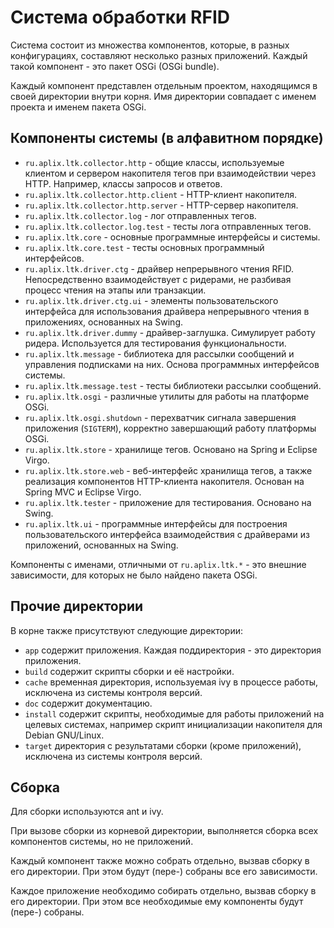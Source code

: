 Система обработки RFID
======================

Система состоит из множества компонентов, которые, в разных конфигурациях,
составляют несколько разных приложений. Каждый такой компонент - это пакет OSGi
(OSGi bundle).

Каждый компонент представлен отдельным проектом, находящимся в своей директории
внутри корня. Имя директории совпадает с именем проекта и именем пакета OSGi.


Компоненты системы (в алфавитном порядке)
-----------------------------------------

- `ru.aplix.ltk.collector.http` - общие классы, используемые клиентом и сервером
  накопителя тегов при взаимодействии через HTTP. Например, классы запросов и
  ответов.
- `ru.aplix.ltk.collector.http.client` - HTTP-клиент накопителя.
- `ru.aplix.ltk.collector.http.server` - HTTP-сервер накопителя.
- `ru.aplix.ltk.collector.log` - лог отправленных тегов.
- `ru.aplix.ltk.collector.log.test` - тесты лога отправленных тегов.
- `ru.aplix.ltk.core` - основные программные интерфейсы и системы.
- `ru.aplix.ltk.core.test` - тесты основных программный интерфейсов.
- `ru.aplix.ltk.driver.ctg` - драйвер непрерывного чтения RFID. Непосредственно
  взаимодействует с ридерами, не разбивая процесс чтения на этапы или
  транзакции.
- `ru.aplix.ltk.driver.ctg.ui` - элементы пользовательского интерфейса для
  использования драйвера непрерывного чтения в приложениях, основанных на Swing.
- `ru.aplix.ltk.driver.dummy` - драйвер-заглушка. Симулирует работу ридера.
  Используется для тестирования функциональности.
- `ru.aplix.ltk.message` - библиотека для рассылки сообщений и управления
  подписками на них. Основа программных интерфейсов системы.
- `ru.aplix.ltk.message.test` - тесты библиотеки рассылки сообщений.
- `ru.aplix.ltk.osgi` - различные утилиты для работы на платформе OSGi.
- `ru.aplix.ltk.osgi.shutdown` - перехватчик сигнала завершения приложения
  (`SIGTERM`), корректно завершающий работу платформы OSGi.
- `ru.aplix.ltk.store` - хранилище тегов. Основано на Spring и Eclipse Virgo.
- `ru.aplix.ltk.store.web` - веб-интерфейс хранилища тегов, а также реализация
  компонентов HTTP-клиента накопителя. Основан на Spring MVC и Eclipse Virgo.
- `ru.aplix.ltk.tester` - приложение для тестирования. Основано на Swing.
- `ru.aplix.ltk.ui` - программные интерфейсы для построения пользовательского
  интерфейса взаимодействия с драйверами из приложений, основанных на Swing.

Компоненты с именами, отличными от `ru.aplix.ltk.*` - это внешние зависимости,
для которых не было найдено пакета OSGi.


Прочие директории
-----------------

В корне также присутствуют следующие директории:

- `app` содержит приложения. Каждая поддиректория - это директория приложения.
- `build` содержит скрипты сборки и её настройки.
- `cache` временная директория, используемая ivy в процессе работы, исключена из
  системы контроля версий.
- `doc` содержит документацию.
- `install` содержит скрипты, необходимые для работы приложений на целевых
  системах, например скрипт инициализации накопителя для Debian GNU/Linux.
- `target` директория с результатами сборки (кроме приложений), исключена из
  системы контроля версий.


Сборка
------

Для сборки используются ant и ivy.

При вызове сборки из корневой директории, выполняется сборка всех компонентов
системы, но не приложений.

Каждый компонент также можно собрать отдельно, вызвав сборку в его директории.
При этом будут (пере-) собраны все его зависимости.

Каждое приложение необходимо собирать отдельно, вызвав сборку в его директории.
При этом все необходимые ему компоненты будут (пере-) собраны.
